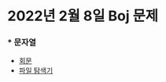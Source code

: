  # 2022년 2월 8일 Boj 문제

### \* 문자열
- [회문](https://www.acmicpc.net/problem/17609) 
- [파일 탐색기](https://www.acmicpc.net/problem/20210) 
